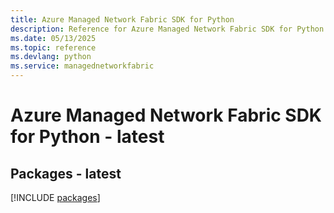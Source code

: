 ```yaml
---
title: Azure Managed Network Fabric SDK for Python
description: Reference for Azure Managed Network Fabric SDK for Python
ms.date: 05/13/2025
ms.topic: reference
ms.devlang: python
ms.service: managednetworkfabric
---
```

# Azure Managed Network Fabric SDK for Python - latest
## Packages - latest
[!INCLUDE [packages](managed-network-fabric-index.md)]